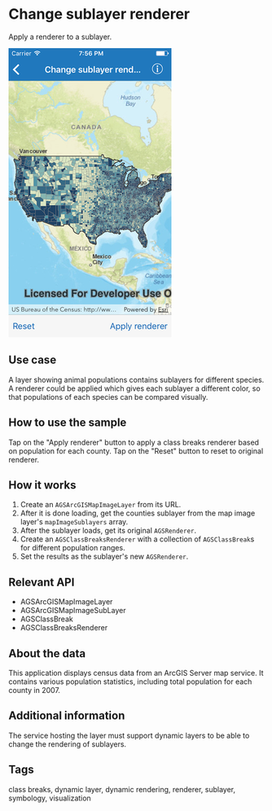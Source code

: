 # Change sublayer renderer

Apply a renderer to a sublayer.

![Change sublayer renderer sample](change-sublayer-renderer.png)

## Use case

A layer showing animal populations contains sublayers for different species. A renderer could be applied which gives each sublayer a different color, so that populations of each species can be compared visually.

## How to use the sample

Tap on the "Apply renderer" button to apply a class breaks renderer based on population for each county. Tap on the "Reset" button to reset to original renderer.

## How it works

1. Create an `AGSArcGISMapImageLayer` from its URL.
2. After it is done loading, get the counties sublayer from the map image layer's `mapImageSublayers` array.
3. After the sublayer loads, get its original `AGSRenderer`.
4. Create an `AGSClassBreaksRenderer` with a collection of `AGSClassBreak`s for different population ranges.
5. Set the results as the sublayer's new `AGSRenderer`.

## Relevant API

* AGSArcGISMapImageLayer
* AGSArcGISMapImageSubLayer
* AGSClassBreak
* AGSClassBreaksRenderer

## About the data

This application displays census data from an ArcGIS Server map service. It contains various population statistics, including total population for each county in 2007.

## Additional information

The service hosting the layer must support dynamic layers to be able to change the rendering of sublayers.

## Tags

class breaks, dynamic layer, dynamic rendering, renderer, sublayer, symbology, visualization
